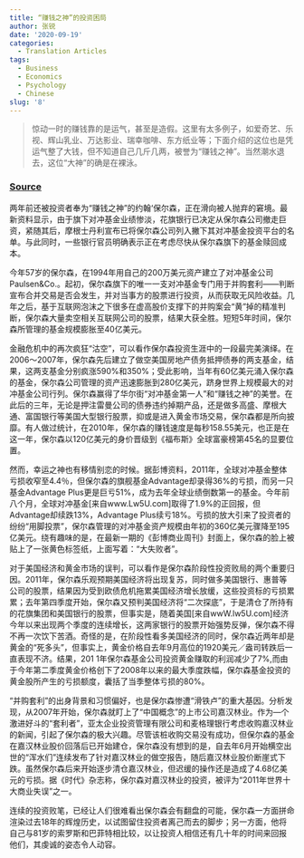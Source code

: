 ```yaml
---
title: “赚钱之神”的投资困局
author: 张锐
date: '2020-09-19'
categories:
  - Translation Articles
tags:
  - Business
  - Economics
  - Psychology
  - Chinese
slug: '8'
---
```


>惊动一时的赚钱靠的是运气，甚至是造假。这里有太多例子，如爱奇艺、乐视、辉山乳业、万达影业、瑞幸咖啡、东方纸业等；下面介绍的这位也是凭运气整了大钱，但不知道自己几斤几两，被誉为“赚钱之神”。当然潮水退去，这位“大神”的确是在裸泳。


### [Source](https://www.zz-news.com/com/hugangjingji/news/itemid-1244189.html)

两年前还被投资者奉为“赚钱之神”的约翰‘保尔森，正在滑向被人抛弃的窘境。最新资料显示，由于旗下对冲基金业绩惨淡，花旗银行已决定从保尔森公司撤走巨资，紧随其后，摩根士丹利宣布已将保尔森公司列入撇下其对冲基金投资平台的名单。与此同时，一些银行官员明确表示正在考虑尽快从保尔森旗下的基金赎回成本。

今年57岁的保尔森，在1994年用自己的200万美元资产建立了对冲基金公司Paulsen&Co.。起初，保尔森旗下的唯一一支对冲基金专门用于并购套利——判断宣布合并交易是否会发生，并对当事方的股票进行投资，从而获取无风险收益。几年之后，基于互联网泡沫之下很多在虚高股价支撑下的并购案会“黄”掉的精准判断，保尔森大量卖空相关互联网公司的股票，结果大获全胜。短短5年时间，保尔森所管理的基金规模膨胀至40亿美元。

金融危机中的再次疯狂“沽空”，可以看作保尔森投资生涯中的一段最完美演绎。在2006～2007年，保尔森先后建立了做空美国房地产债务抵押债券的两支基金，结果，这两支基金分别疯涨590%和350%；受此影响，当年有60亿美元涌入保尔森的基金，保尔森公司管理的资产迅速膨胀到280亿美元，跻身世界上规模最大的对冲基金公司行列。保尔森赢得了华尔街“对冲基金第一人”和“赚钱之神”的美誉。在此后的三年，无论是押注雷曼公司的债券违约掉期产品，还是做多高盛、摩根大通、富国银行等美国大型银行股票，抑或是进入黄金市场交易，保尔森都是所向披靡。有人做过统计，在2010年，保尔森的赚钱速度是每秒158.55美元，也正是在这一年，保尔森以120亿美元的身价晋级到《福布斯》全球富豪榜第45名的显要位置。

然而，幸运之神也有移情别恋的时候。据彭博资料，2011年，全球对冲基金整体亏损收窄至4.4％，但保尔森的旗舰基金Advantage却录得36%的亏损，而另一只基金Advantage Plus更是巨亏51%，成为去年全球业绩倒数第一的基金。今年前八个月，全球对冲基金[来自www.Lw5U.com]取得了1.9%的正回报，但Advantage却续跌13%，Advantage Plus续亏18%。亏损的放大引来了投资者的纷纷“用脚投票”，保尔森管理的对冲基金资产规模由年初的360亿美元骤降至195亿美元。绕有趣味的是，在最新一期的《彭博商业周刊》封面上，保尔森的脸上被贴上了一张黄色标签纸，上面写着：“大失败者”。

对于美国经济和黄金市场的误判，可以看作是保尔森阶段性投资败局的两个重要归因。2011年，保尔森乐观预期美国经济将出现复苏，同时做多美国银行、惠普等公司的股票，结果因为受到欧债危机拖累美国经济增长放缓，这些投资标的亏损累累；去年第四季度开始，保尔森又预判美国经济将“二次探底”，于是清仓了所持有的花旗集团和美国银行的股票，但事实是，随着美国[来自wwW.lw5U.com]经济今年以来出现两个季度的连续增长，这两家银行的股票开始强势反弹，保尔森不得不再一次饮下苦酒。奇怪的是，在阶段性看多美国经济的同时，保尔森近两年却是黄金的“死多头”，但事实上，黄金价格自去年9月高位的1920美元／盎司转跌后一直表现不济。结果，201 1年保尔森基金公司投资黄金赚取的利润减少了7%,而由于今年第二季度黄金价格创下了2008年以来的最大季度跌幅，保尔森基金投资的黄金股所产生的亏损额度，囊括了当季整体亏损的80%。

“并购套利”的出身背景和习惯偏好，也是保尔森惨遭“滑铁卢”的重大基因。分析发现，从2007年开始，保尔森就盯上了“中国概念”的上市公司嘉汉林业。作为—个激进好斗的“套利者”，亚太企业投资管理有限公司和麦格理银行考虑收购嘉汉林业的新闻，引起了保尔森的极大兴趣。尽管该桩收购交易没有成功，但保尔森的基金在嘉汉林业股价回落后已开始建仓，保尔森没有想到的是，自去年6月开始横空出世的“浑水们”连续发布了针对嘉汉林业的做空报告，随后嘉汉林业股价断崖式下跌。虽然保尔森后来开始逐步清仓嘉汉林业，但迟缓的操作还是造成了4.68亿美元的亏损。据《时代》杂志称，保尔森对嘉汉林业的投资，被评为“2011年世界十大商业失误”之一。

连续的投资败笔，已经让人们很难看出保尔森会有翻盘的可能，保尔森一方面拼命渲染过去18年的辉煌历史，以试图留住投资者离己而去的脚步；另一方面，他将自己与81岁的索罗斯和巴菲特相比较，以让投资人相信还有几十年的时间来回报他们，其虔诚的姿态令人动容。

